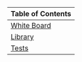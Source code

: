 |Table of Contents|
|-----------------|
|[White Board](./Whiteboard.png)|
|[Library](./validateBrackets.js)|
|[Tests](./__tests__/README.md)
